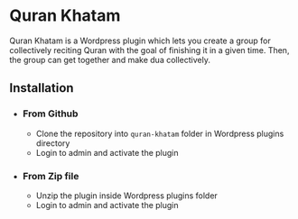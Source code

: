 # Quran Khatam

Quran Khatam is a Wordpress plugin which lets you create a group for collectively reciting 
Quran with the goal of finishing it in a given time. Then, the group can get together and 
make dua collectively.

## Installation
- ### From Github
    - Clone the repository into `quran-khatam` folder in Wordpress plugins directory
    - Login to admin and activate the plugin

- ### From Zip file        
    - Unzip the plugin inside Wordpress plugins folder 
    - Login to admin and activate the plugin  